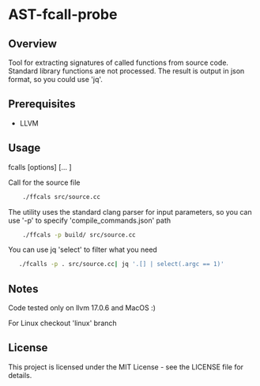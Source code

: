 AST-fcall-probe
===============

Overview
--------

Tool for extracting signatures of called functions from source code.
Standard library functions are not processed.
The result is output in json format, so you could use 'jq'.

Prerequisites
-------------

*   LLVM

Usage
-----

fcalls [options] <source0> [... <sourceN>]


Call for the source file
```bash
    ./ffcals src/source.cc
```

The utility uses the standard clang parser for input parameters,
so you can use '-p' to specify 'compile_commands.json' path

```bash
    ./ffcals -p build/ src/source.cc
```

You can use jq 'select' to filter what you need
```bash
   ./fcalls -p . src/source.cc| jq '.[] | select(.argc == 1)'
```

Notes
------

Code tested only on llvm 17.0.6 and MacOS :)

For Linux checkout 'linux' branch

License
-------

This project is licensed under the MIT License - see the LICENSE file for details.

